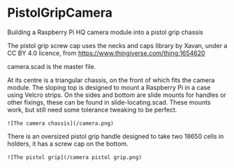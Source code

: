 # PistolGripCamera
Building a Raspberry Pi HQ camera module into a pistol grip chassis

The pistol grip screw cap uses the necks and caps library by Xavan, under a CC BY 4.0 licence, from https://www.thingiverse.com/thing:1654620

camera.scad is the master file.

At its centre is a triangular chassis, on the front of which fits the camera module. The sloping top is designed to mount a Raspberry Pi in a case using Velcro strips. On the sides and bottom are slide mounts for handles or other fixings, these can be found in slide-locating.scad. These mounts work, but still need some tolerance tweaking to be perfect.

 	![The camera chassis](/camera.png)

There is an oversized pistol grip handle designed to take two 18650 cells in holders, it has a screw cap on the bottom. 

 	![The pistol grip](/camera pistol grip.png)

